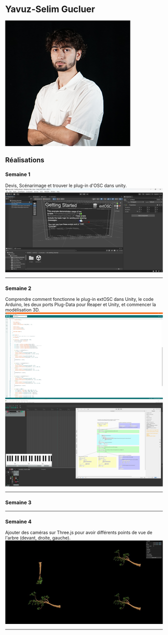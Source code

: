# Yavuz-Selim Gucluer

 ![Yavuz](../../Assets/Images/Membres/yavuz_selim_gucluer/yavuz.png)

## Réalisations

 <!-- Une image par semaine de la réalisation dont tu es le plus fier avec une légende -->
### Semaine 1
Devis, Scénarimage et trouver le plug-in d'OSC dans unity.
![S1 Plug-in Osc Unity](../../Assets/Images/Membres/yavuz_selim_gucluer/osc_unity.png)

-----------------------------

### Semaine 2
Comprendre comment fonctionne le plug-in extOSC dans Unity, le code Arduino, les deux ports Plug-Data pour Reaper et Unity, et commencer la modélisation 3D.
![S2 Arduino](../../Assets/Images/Membres/yavuz_selim_gucluer/Arduino-semaine2.PNG)
![S2 Reaper-Plugdata](../../Assets/Images/Membres/yavuz_selim_gucluer/reaper-plugdata-semaine2.PNG)

-----------------------------

### Semaine 3


-----------------------------

### Semaine 4
Ajouter des caméras sur Three.js pour avoir différents points de vue de l'arbre (devant, droite, gauche).
![S4 Caméras](../../Assets/Images/Membres/yavuz_selim_gucluer/Camera_4.PNG)

-----------------------------
